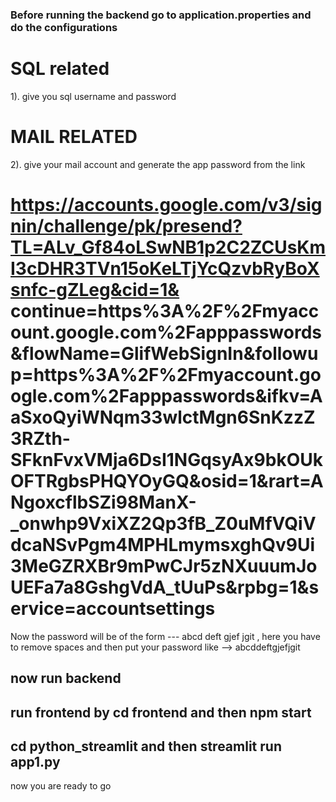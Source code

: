 ### Before running the backend go to application.properties and do the configurations
# SQL related
1). give you sql username and password


# MAIL RELATED
2). give your mail account and generate the app password from the link 
#  https://accounts.google.com/v3/signin/challenge/pk/presend?TL=ALv_Gf84oLSwNB1p2C2ZCUsKmI3cDHR3TVn15oKeLTjYcQzvbRyBoXsnfc-gZLeg&cid=1&        continue=https%3A%2F%2Fmyaccount.google.com%2Fapppasswords&flowName=GlifWebSignIn&followup=https%3A%2F%2Fmyaccount.google.com%2Fapppasswords&ifkv=AaSxoQyiWNqm33wlctMgn6SnKzzZ3RZth-SFknFvxVMja6DsI1NGqsyAx9bkOUkOFTRgbsPHQYOyGQ&osid=1&rart=ANgoxcflbSZi98ManX-_onwhp9VxiXZ2Qp3fB_Z0uMfVQiVdcaNSvPgm4MPHLmymsxghQv9Ui3MeGZRXBr9mPwCJr5zNXuuumJoUEFa7a8GshgVdA_tUuPs&rpbg=1&service=accountsettings

Now the password will be of the form ---    abcd deft gjef jgit  , here you have to remove spaces and then put your password 
like --> abcddeftgjefjgit
 
## now run backend

## run frontend by cd frontend and then npm start
## cd python_streamlit and then streamlit run app1.py


now you are ready to go
